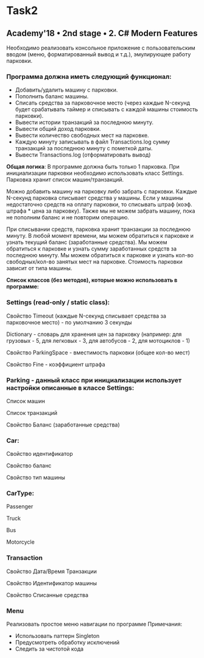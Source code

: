 # Task2

## Academy'18 • 2nd stage • 2. C# Modern Features

Необходимо реализовать консольное приложение с пользовательским вводом (меню, форматированный вывод и т.д.), эмулирующее работу парковки.
### Программа должна иметь следующий функционал:
- Добавить/удалить машину с парковки.
- Пополнить баланс машины.
- Списать средства за парковочное место (через каждые N-секунд будет срабатывать таймер и списывать с каждой машины стоимость парковки).
- Вывести истории транзакций за последнюю минуту.
- Вывести общий доход парковки.
- Вывести количество свободных мест на парковке.
- Каждую минуту записывать в файл Transactions.log сумму транзакций за последнюю минуту с пометкой даты.
- Вывести Transactions.log (отформатировать вывод)

**Общая логика**: В программе должна быть только 1 парковка. При инициализации парковки необходимо использовать класс Settings. Парковка хранит список машин/транзакций.

Можно добавить машину на парковку либо забрать с парковки. Каждые N-секунд парковка списывает средства у машины. Если у машины недостаточно средств на оплату парковки, то списывать штраф (коэф. штрафа * цена за парковку). Также мы не можем забрать машину, пока не пополним баланс и не повторим операцию.

При списывании средств, парковка хранит транзакции за последнюю минуту. В любой момент времени, мы можем обратиться к парковке и узнать текущий баланс (заработанные средства). Мы можем обратиться к парковке и узнать сумму заработанных средств за последнюю минуту. Мы можем обратиться к парковке и узнать кол-во свободных/кол-во занятых мест на парковке. Стоимость парковки зависит от типа машины.

**Список классов (без методов), которые можно использовать в программе:**

### Settings (read-only / static class):

Свойство Timeout (каждые N-секунд списывает средства за парковочное место) - по умолчанию 3 секунды

Dictionary - словарь для хранения цен за парковку (например: для грузовых - 5, для легковых - 3, для автобусов - 2, для мотоциклов - 1)

Свойство ParkingSpace - вместимость парковки (общее кол-во мест)

Свойство Fine - коэффициент штрафа

### Parking - данный класс при инициализации использует настройки описанные в классе Settings:

Список машин

Список транзакций

Свойство Баланс (заработанные средства)

### Car:

Свойство идентификатор

Свойство баланс

Свойство тип машины

### CarType:

 Passenger
 
 Truck
 
 Bus
 
 Motorcycle

### Transaction

Свойство Дата/Время Транзакции

Свойство Идентификатор машины

Свойство Списанные средства

### Menu
Реализовать простое меню навигации по программе
Примечания:
-    Использовать паттерн Singleton
-    Предусмотреть обработку исключений
-    Следить за чистотой кода

